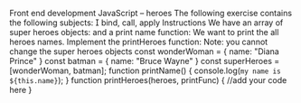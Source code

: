 Front end development
JavaScript – heroes
The following exercise contains the following subjects:
 bind, call, apply
Instructions
We have an array of super heroes objects:
and a print name function:
We want to print the all heroes names. Implement the
printHeroes function: Note: you cannot change the super
heroes objects
const wonderWoman = {
name: "Diana Prince"
}
const batman = {
name: "Bruce Wayne"
}
const superHeroes = [wonderWoman, batman];
function printName() {
console.log(`my name is ${this.name}`);
}
function printHeroes(heroes, printFunc) {
//add your code here
}
